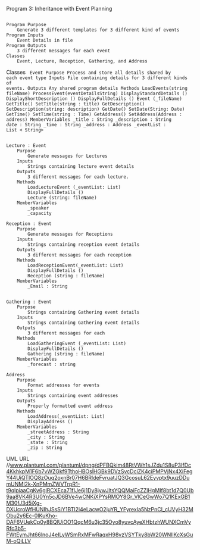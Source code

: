 Program 3: Inheritance with Event Planning

<Code>
Program Purpose
    Generate 3 different templates for 3 different kind of events
Program Inputs
    Event Details in file
Program Outputs
    3 different messages for each event
Classes
    Event, Lecture, Reception, Gathering, and Address
</Code>

Classes
<Code>
Event
    Purpose
        Process and store all details shared by each event type
    Inputs
        File containing details for 3 different kinds of events.
    Outputs
        Any shared program details
    Methods
        LoadEvents(string fileName) 
        ProcessEvent(eventDetailsString)
        DisplayStandardDetails ()
        DisplayShortDescription ()
        DisplayFullDetails ()
        Event (_fileName)
        GetTitle()
        SetTitle(string : title)
        GetDescription()
        SetDescription(string: description)
        GetDate()
        SetDate(String: Date)
        GetTime()
        SetTime(string : Time)
        GetAddress()
        SetAddress(Address : address)
    MemberVariables
        _title : String
        _description : String
        _date_ : String
        _time : String
        _address : Address
        _eventList : List < String>
</Code>

<Code>
Lecture : Event
    Purpose
        Generate messages for Lectures
    Inputs
        Strings containing lecture event details
    Outputs
        3 different messages for each lecture.
    Methods
        LoadLectureEvent (_eventList: List)
        DisplayFullDetails ()
        Lecture (string: fileName)
    MemberVariables
        _speaker
        _capacity
</Code>

<Code>
Reception : Event
    Purpose
        Generate messages for Receptions
    Inputs
        Strings containing reception event details
    Outputs
        3 different messages for each reception
    Methods
        LoadReceptionEvent(_eventList: List)
        DisplayFullDetails ()
        Reception (string : fileName)
    MemberVariables
        _Email : String

</Code>

<Code>
Gathering : Event
    Purpose
        Strings containing Gathering event details
    Inputs
        Strings containing Gathering event details
    Outputs
        3 different messages for each 
    Methods
        LoadGatheringEvent (_eventList: List)
        DisplayFullDetails ()
        Gathering (string : fileName)
    MemberVariables
        _forecast : string
</Code>

<Code>
Address
    Purpose
        Format addresses for events
    Inputs
        Strings containing event addresses
    Outputs
        Properly formatted event address
    Methods
        LoadAddress(_eventList: List)
        DisplayAddress ()
    MemberVariables
        _streetAddress : String
        _city : String
        _state : String
        _zip : String
</Code>

UML URL
//www.plantuml.com/plantuml/dpng/dPFBQkim48RtVWh1sJZdu1S8uP3IfDc4KkhkpM1F6b7vWZGkf9TthoHBOslHGBk9DVzSvcDciZK4ciPMPVjNx4XiFegY44UiQTIOQ8zOuq2oxnBr07H6BRldeFvruatJQ3GcosuL62Eyvptx9uuzDDumUNMI2k-XnPMmZWVTrpR1-t9qlpiaaCgKv6glRCXEca71fIJe6j1Dy8jywJltsYQQMaiFcZZlHgMIf8bt1d7Q0Ub9aa8VK4R3U0Yn5cJD6BVe4wCNKiXPYsRMOY8Gr_VlCeGwWo7Q1KExGB1M30fJ3d5iXg-DXUcroWfHUNIhJSsSiY1BTI2i4eLacwO2juYR_YFyrexIa5NzPnCI_cUVyH32MObu2y6Ec-0IKuKho-DAF6VUekCp0y8BQlUiOO1QqcM6u3jc35Oyo8yuvcAyeXHbtzhWUNXCmVyRfc3b5-FWtEymJht66lnoJ4eILyWSmRxMFwRaqxH98vzVSYTky8bW20WNIlKcXsGuM-oQiLLV